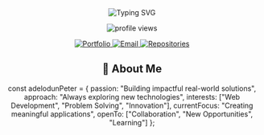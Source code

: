 <div align="center">
  <img src="https://readme-typing-svg.herokuapp.com?font=Fira+Code&pause=1000&color=54A6FF&center=true&vCenter=true&width=435&lines=Hi+there+👋+I'm+Adelodun+Peter;Welcome+to+my+GitHub+profile!" alt="Typing SVG" />
</div>

<p align="center">
  <img src="https://komarev.com/ghpvc/?username=Adelodunpeter25&label=Profile%20views&color=0e75b6&style=flat" alt="profile views" />
</p>

<div align="center">
  <a href="https://adelodunpeter.vercel.app/">
    <img src="https://img.shields.io/badge/Portfolio-000000?style=for-the-badge&logo=vercel&logoColor=white" alt="Portfolio" />
  </a>
  <a href="mailto:adelodunpeter69@gmail.com">
    <img src="https://img.shields.io/badge/Email-D14836?style=for-the-badge&logo=gmail&logoColor=white" alt="Email" />
  </a>
  <a href="https://github.com/Adelodunpeter25?tab=repositories">
    <img src="https://img.shields.io/badge/Repositories-00ADD8?style=for-the-badge&logo=github" alt="Repositories" />
  </a>
</div>

<div align="center">
  <h2>🚀 About Me</h2>
  

  const adelodunPeter = {
    passion: "Building impactful real-world solutions",
    approach: "Always exploring new technologies",
    interests: ["Web Development", "Problem Solving", "Innovation"],
    currentFocus: "Creating meaningful applications",
    openTo: ["Collaboration", "New Opportunities", "Learning"]
  };
